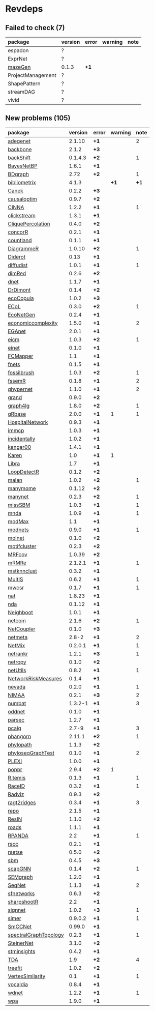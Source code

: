 # Revdeps

## Failed to check (7)

|package           |version |error  |warning |note |
|:-----------------|:-------|:------|:-------|:----|
|espadon           |?       |       |        |     |
|ExprNet           |?       |       |        |     |
|[mazeGen](failures.md#mazegen)|0.1.3   |__+1__ |        |     |
|ProjectManagement |?       |       |        |     |
|ShapePattern      |?       |       |        |     |
|streamDAG         |?       |       |        |     |
|vivid             |?       |       |        |     |

## New problems (105)

|package               |version |error  |warning |note   |
|:---------------------|:-------|:------|:-------|:------|
|[adegenet](problems.md#adegenet)|2.1.10  |__+1__ |        |2      |
|[backbone](problems.md#backbone)|2.1.2   |__+3__ |        |       |
|[backShift](problems.md#backshift)|0.1.4.3 |__+2__ |        |1      |
|[BayesNetBP](problems.md#bayesnetbp)|1.6.1   |__+1__ |        |       |
|[BDgraph](problems.md#bdgraph)|2.72    |__+2__ |        |1      |
|[bibliometrix](problems.md#bibliometrix)|4.1.3   |       |__+1__  |__+1__ |
|[Canek](problems.md#canek)|0.2.2   |__+3__ |        |       |
|[causaloptim](problems.md#causaloptim)|0.9.7   |__+2__ |        |       |
|[CINNA](problems.md#cinna)|1.2.2   |__+1__ |        |1      |
|[clickstream](problems.md#clickstream)|1.3.1   |__+1__ |        |       |
|[CliquePercolation](problems.md#cliquepercolation)|0.4.0   |__+2__ |        |       |
|[concorR](problems.md#concorr)|0.2.1   |__+1__ |        |       |
|[countland](problems.md#countland)|0.1.1   |__+1__ |        |       |
|[DiagrammeR](problems.md#diagrammer)|1.0.10  |__+2__ |        |1      |
|[Diderot](problems.md#diderot)|0.13    |__+1__ |        |       |
|[diffudist](problems.md#diffudist)|1.0.1   |__+1__ |        |1      |
|[dimRed](problems.md#dimred)|0.2.6   |__+2__ |        |       |
|[dnet](problems.md#dnet)|1.1.7   |__+1__ |        |       |
|[DrDimont](problems.md#drdimont)|0.1.4   |__+2__ |        |       |
|[ecoCopula](problems.md#ecocopula)|1.0.2   |__+3__ |        |       |
|[ECoL](problems.md#ecol)|0.3.0   |__+2__ |        |1      |
|[EcoNetGen](problems.md#econetgen)|0.2.4   |__+1__ |        |       |
|[economiccomplexity](problems.md#economiccomplexity)|1.5.0   |__+1__ |        |2      |
|[EGAnet](problems.md#eganet)|2.0.1   |__+1__ |        |       |
|[eicm](problems.md#eicm)|1.0.3   |__+2__ |        |1      |
|[einet](problems.md#einet)|0.1.0   |__+1__ |        |       |
|[FCMapper](problems.md#fcmapper)|1.1     |__+1__ |        |       |
|[fnets](problems.md#fnets)|0.1.5   |__+1__ |        |       |
|[fossilbrush](problems.md#fossilbrush)|1.0.3   |__+2__ |        |1      |
|[fssemR](problems.md#fssemr)|0.1.8   |__+1__ |        |2      |
|[ghypernet](problems.md#ghypernet)|1.1.0   |__+1__ |        |2      |
|[grand](problems.md#grand)|0.9.0   |__+2__ |        |       |
|[graph4lg](problems.md#graph4lg)|1.8.0   |__+2__ |        |1      |
|[gRbase](problems.md#grbase)|2.0.0   |__+1__ |1       |1      |
|[HospitalNetwork](problems.md#hospitalnetwork)|0.9.3   |__+1__ |        |       |
|[immcp](problems.md#immcp)|1.0.3   |__+1__ |        |       |
|[incidentally](problems.md#incidentally)|1.0.2   |__+1__ |        |       |
|[kangar00](problems.md#kangar00)|1.4.1   |__+1__ |        |       |
|[Karen](problems.md#karen)|1.0     |__+1__ |1       |       |
|[Libra](problems.md#libra)|1.7     |__+1__ |        |       |
|[LoopDetectR](problems.md#loopdetectr)|0.1.2   |__+2__ |        |       |
|[malan](problems.md#malan)|1.0.2   |__+2__ |        |1      |
|[manymome](problems.md#manymome)|0.1.12  |__+2__ |        |       |
|[manynet](problems.md#manynet)|0.2.3   |__+2__ |        |1      |
|[missSBM](problems.md#misssbm)|1.0.3   |__+1__ |        |1      |
|[mnda](problems.md#mnda)|1.0.9   |__+1__ |        |1      |
|[modMax](problems.md#modmax)|1.1     |__+1__ |        |       |
|[modnets](problems.md#modnets)|0.9.0   |__+1__ |        |1      |
|[molnet](problems.md#molnet)|0.1.0   |__+2__ |        |       |
|[motifcluster](problems.md#motifcluster)|0.2.3   |__+2__ |        |       |
|[MRFcov](problems.md#mrfcov)|1.0.39  |__+2__ |        |       |
|[mRMRe](problems.md#mrmre)|2.1.2.1 |__+1__ |        |1      |
|[mstknnclust](problems.md#mstknnclust)|0.3.2   |__+1__ |        |       |
|[MultIS](problems.md#multis)|0.6.2   |__+1__ |        |1      |
|[mwcsr](problems.md#mwcsr)|0.1.7   |__+1__ |        |1      |
|[nat](problems.md#nat)|1.8.23  |__+1__ |        |       |
|[nda](problems.md#nda)|0.1.12  |__+1__ |        |       |
|[Neighboot](problems.md#neighboot)|1.0.1   |__+1__ |        |       |
|[netcom](problems.md#netcom)|2.1.6   |__+2__ |        |1      |
|[NetCoupler](problems.md#netcoupler)|0.1.0   |__+3__ |        |       |
|[netmeta](problems.md#netmeta)|2.8-2   |__+1__ |        |2      |
|[NetMix](problems.md#netmix)|0.2.0.1 |__+1__ |        |1      |
|[netrankr](problems.md#netrankr)|1.2.1   |__+3__ |        |1      |
|[netropy](problems.md#netropy)|0.1.0   |__+2__ |        |       |
|[netUtils](problems.md#netutils)|0.8.2   |__+1__ |        |1      |
|[NetworkRiskMeasures](problems.md#networkriskmeasures)|0.1.4   |__+1__ |        |       |
|[nevada](problems.md#nevada)|0.2.0   |__+1__ |        |1      |
|[NIMAA](problems.md#nimaa)|0.2.1   |__+3__ |        |2      |
|[numbat](problems.md#numbat)|1.3.2-1 |__+1__ |        |3      |
|[oddnet](problems.md#oddnet)|0.1.0   |__+1__ |        |       |
|[parsec](problems.md#parsec)|1.2.7   |__+1__ |        |       |
|[pcalg](problems.md#pcalg)|2.7-9   |__+1__ |        |3      |
|[phangorn](problems.md#phangorn)|2.11.1  |__+2__ |        |1      |
|[phylopath](problems.md#phylopath)|1.1.3   |__+2__ |        |       |
|[phyloseqGraphTest](problems.md#phyloseqgraphtest)|0.1.0   |__+1__ |        |2      |
|[PLEXI](problems.md#plexi)|1.0.0   |__+1__ |        |       |
|[poppr](problems.md#poppr)|2.9.4   |__+2__ |1       |       |
|[R.temis](problems.md#rtemis)|0.1.3   |__+1__ |        |1      |
|[RaceID](problems.md#raceid)|0.3.2   |__+1__ |        |1      |
|[Radviz](problems.md#radviz)|0.9.3   |__+2__ |        |       |
|[ragt2ridges](problems.md#ragt2ridges)|0.3.4   |__+1__ |        |3      |
|[repo](problems.md#repo)|2.1.5   |__+1__ |        |       |
|[ResIN](problems.md#resin)|1.1.0   |__+2__ |        |       |
|[roads](problems.md#roads)|1.1.1   |__+1__ |        |       |
|[RPANDA](problems.md#rpanda)|2.2     |__+1__ |        |1      |
|[rscc](problems.md#rscc)|0.2.1   |__+1__ |        |       |
|[rsetse](problems.md#rsetse)|0.5.0   |__+2__ |        |       |
|[sbm](problems.md#sbm)|0.4.5   |__+3__ |        |       |
|[scapGNN](problems.md#scapgnn)|0.1.4   |__+2__ |        |1      |
|[SEMgraph](problems.md#semgraph)|1.2.0   |__+1__ |        |       |
|[SeqNet](problems.md#seqnet)|1.1.3   |__+1__ |        |2      |
|[sfnetworks](problems.md#sfnetworks)|0.6.3   |__+2__ |        |       |
|[sharpshootR](problems.md#sharpshootr)|2.2     |__+1__ |        |       |
|[signnet](problems.md#signnet)|1.0.2   |__+3__ |        |1      |
|[simer](problems.md#simer)|0.9.0.2 |__+1__ |        |1      |
|[SmCCNet](problems.md#smccnet)|0.99.0  |__+1__ |        |       |
|[spectralGraphTopology](problems.md#spectralgraphtopology)|0.2.3   |__+1__ |        |1      |
|[SteinerNet](problems.md#steinernet)|3.1.0   |__+2__ |        |       |
|[stminsights](problems.md#stminsights)|0.4.2   |__+1__ |        |       |
|[TDA](problems.md#tda)|1.9     |__+2__ |        |4      |
|[treefit](problems.md#treefit)|1.0.2   |__+2__ |        |       |
|[VertexSimilarity](problems.md#vertexsimilarity)|0.1     |__+1__ |        |1      |
|[vocaldia](problems.md#vocaldia)|0.8.4   |__+1__ |        |       |
|[wdnet](problems.md#wdnet)|1.2.2   |__+1__ |        |1      |
|[wpa](problems.md#wpa)|1.9.0   |__+1__ |        |       |


